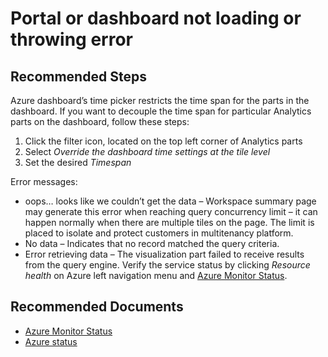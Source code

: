 
<properties
pageTitle="Portal or dashboard not loading or throwing error"
description="Portal or dashboard not loading or throwing error"
service="microsoft.operationalinsights"
resource="workspaces"
articleId="28d25b96-fca1-47f8-94e6-8bf406b283e4"
symptomID=""
infoBubbleText=""
authors="yossiy"
ms.author="yossiy"
displayorder=""
selfHelpType="generic"
supportTopicIds="32612433"
resourceTags=""
productPesIds="15725"
cloudEnvironments="Public, Fairfax, Blackforest"
/>

# Portal or dashboard not loading or throwing error

## **Recommended Steps**
Azure dashboard’s time picker restricts the time span for the parts in the dashboard. If you want to decouple the time span for particular Analytics parts on the dashboard, follow these steps:
1. Click the filter icon, located on the top left corner of Analytics parts
2. Select *Override the dashboard time settings at the tile level*
3. Set the desired *Timespan*<br>

Error messages:
* oops… looks like we couldn’t get the data – Workspace summary page may generate this error when reaching query concurrency limit – it can happen normally when there are multiple tiles on the page. The limit is placed to isolate and protect customers in multitenancy platform.
* No data – Indicates that no record matched the query criteria.
* Error retrieving data – The visualization part failed to receive results from the query engine. Verify the service status by clicking *Resource health* on Azure left navigation menu and [Azure Monitor Status](https://techcommunity.microsoft.com/t5/Azure-Monitor-Status/bg-p/AzureMonitorStatusBlog).

## **Recommended Documents**

* [Azure Monitor Status](https://techcommunity.microsoft.com/t5/Azure-Monitor-Status/bg-p/AzureMonitorStatusBlog)
* [Azure status](https://azure.microsoft.com/status/)<br>
